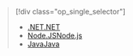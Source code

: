 > [!div class="op_single_selector"]
> * [<span data-ttu-id="459b8-101">.NET</span><span class="sxs-lookup"><span data-stu-id="459b8-101">.NET</span></span>](../articles/app-service-api/app-service-api-dotnet-get-started.md)
> * [<span data-ttu-id="459b8-102">Node.JS</span><span class="sxs-lookup"><span data-stu-id="459b8-102">Node.js</span></span>](../articles/app-service-api/app-service-api-nodejs-api-app.md)
> * [<span data-ttu-id="459b8-103">Java</span><span class="sxs-lookup"><span data-stu-id="459b8-103">Java</span></span>](../articles/app-service-api/app-service-api-java-api-app.md)
> 
> 

